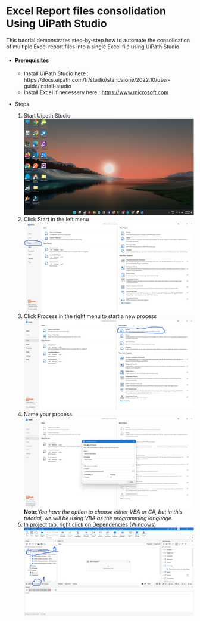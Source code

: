 # Excel Report files consolidation Using UiPath Studio
This tutorial demonstrates step-by-step how to automate the consolidation of multiple Excel report files into a single Excel file using UiPath Studio.
<ul>
  <li><h4>Prerequisites</h4></li>
  <ul>
    <li>Install UiPath Studio here : https://docs.uipath.com/fr/studio/standalone/2022.10/user-guide/install-studio</li>
    <li>Install Excel if necessery here : <a href="https://www.microsoft.com/fr-fr/microsoft-365/buy/compare-all-microsoft-365-products?ranMID=46134&ranEAID=OBF6DmS860E&ranSiteID=OBF6DmS860E-iaTehZP_JnrvLZPLvsUItw&epi=OBF6DmS860E-iaTehZP_JnrvLZPLvsUItw&irgwc=1&OCID=AIDcmm549zy227_aff_7809_1243925&tduid=%28ir__cpynrpcyi0kfdjmgotgl6plsc22xdshzavo6atws00%29%287809%29%281243925%29%28OBF6DmS860E-iaTehZP_JnrvLZPLvsUItw%29%28%29&irclickid=_cpynrpcyi0kfdjmgotgl6plsc22xdshzavo6atws00">https://www.microsoft.com</a></li>
  </ul>
 

</ul>
 <ul>
    <li>Steps</li>
   <ol type="1">
     <li>Start Uipath Studio</li>
     <img src="desktop.png">
     <li>Click Start in the left menu</li>
     <img src="start.png">
      <li>Click Process in the right menu to start a new process</li>
     <img src="start process.png">
     <li>Name your process</li>
     <img src="name.png">
     <b>Note:</b><i>You have the option to choose either VBA or C#, but in this tutorial, we will be using VBA as the programming language.</i>
      <li>In project tab, right click on Dependencies (Windows)</li>
     <img src="dependencies.png">
   </ol>
</ul>
